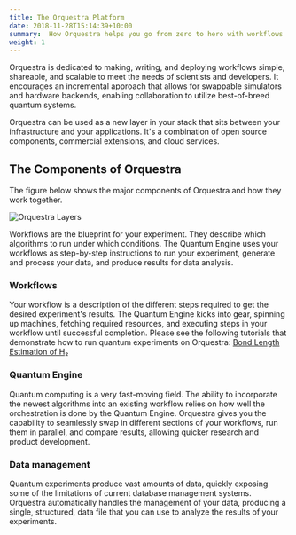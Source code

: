 ```yaml
---
title: The Orquestra Platform
date: 2018-11-28T15:14:39+10:00
summary:  How Orquestra helps you go from zero to hero with workflows
weight: 1
---
```


Orquestra is dedicated to making, writing, and deploying workflows simple, shareable, and scalable to meet the needs of scientists and developers. It encourages an incremental approach that allows for swappable simulators and hardware backends, enabling collaboration to utilize best-of-breed quantum systems.

Orquestra can be used as a new layer in your stack that sits between your infrastructure and your applications. It's a combination of open source components, commercial extensions, and cloud services.

## The Components of Orquestra

The figure below shows the major components of Orquestra and how they work together.

![Orquestra Layers](/img/orquestra-overview.svg)

Workflows are the blueprint for your experiment. They describe which algorithms to run under which conditions. The Quantum Engine uses your workflows as step-by-step instructions to run your experiment, generate and process your data, and produce results for data analysis.

### Workflows

Your workflow is a description of the different steps required to get the desired experiment's results. The Quantum Engine kicks into gear, spinning up machines, fetching required resources, and executing steps in your workflow until successful completion. Please see the following tutorials that demonstrate how to run quantum experiments on Orquestra: [Bond Length Estimation of H₂](/tutorials/simulate-h2-with-vqe/)

### Quantum Engine

Quantum computing is a very fast-moving field. The ability to incorporate the newest algorithms into an existing workflow relies on how well the orchestration is done by the Quantum Engine. Orquestra gives you the capability to seamlessly swap in different sections of your workflows, run them in parallel, and compare results, allowing quicker research and product development.

### Data management

Quantum experiments produce vast amounts of data, quickly exposing some of the limitations of current database management systems. Orquestra automatically handles the management of your data, producing a single, structured, data file that you can use to analyze the results of your experiments.
